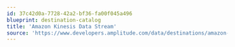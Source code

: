 ```yaml
---
id: 37c42d0a-7728-42a2-bf36-fa00f045a496
blueprint: destination-catalog
title: 'Amazon Kinesis Data Stream'
source: 'https://www.developers.amplitude.com/data/destinations/amazon-kinesis-data-stream'
---
```

